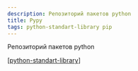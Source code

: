 ```yaml
---
description: Репозиторий пакетов python
title: Pypy
tags: python-standart-library pip
---
```

Репозиторий пакетов python

[[python-standart-library]]

[//begin]: # "Autogenerated link references for markdown compatibility"
[python-standart-library]: ../lists/python-standart-library "Стандартная библиотека python и полезные ресурсы"
[//end]: # "Autogenerated link references"